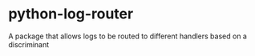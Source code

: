 # python-log-router
A package that allows logs to be routed to different handlers based on a discriminant
